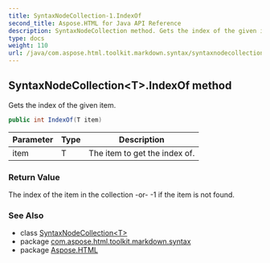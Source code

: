 ```yaml
---
title: SyntaxNodeCollection-1.IndexOf
second_title: Aspose.HTML for Java API Reference
description: SyntaxNodeCollection method. Gets the index of the given item
type: docs
weight: 110
url: /java/com.aspose.html.toolkit.markdown.syntax/syntaxnodecollection-1/indexof/
---
```

## SyntaxNodeCollection&lt;T&gt;.IndexOf method

Gets the index of the given item.

```java
public int IndexOf(T item)
```

| Parameter | Type | Description |
| --- | --- | --- |
| item | T | The item to get the index of. |

### Return Value

The index of the item in the collection -or- -1 if the item is not found.

### See Also

* class [SyntaxNodeCollection&lt;T&gt;](../)
* package [com.aspose.html.toolkit.markdown.syntax](../../../com.aspose.html.toolkit.markdown.syntax/)
* package [Aspose.HTML](../../../)

